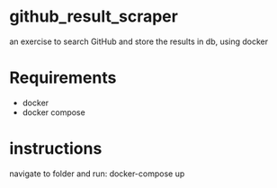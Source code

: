 # github_result_scraper
an exercise to search GitHub and store the results in db, using docker

# Requirements
- docker 
- docker compose

# instructions
navigate to folder and run: docker-compose up
